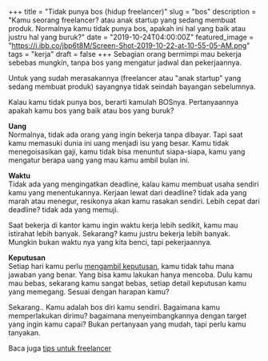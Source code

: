 +++
title = "Tidak punya bos (hidup freelancer)"
slug = "bos"
description = "Kamu seorang freelancer? atau anak startup yang sedang membuat produk. Normalnya kamu tidak punya  bos, apakah ini hal yang baik atau justru hal yang buruk?"
date = "2019-10-24T04:00:00Z"
featured_image = "https://i.ibb.co/jbp6t8M/Screen-Shot-2019-10-22-at-10-55-05-AM.png"
tags = "kerja"
draft = false
+++ 
Sebagian orang bermimpi mau bekerja sebebas mungkin, tanpa bos yang mengatur jadwal dan pekerjaannya.

Untuk yang sudah merasakannya (freelancer atau "anak startup" yang sedang membuat produk) sayangnya tidak seindah bayangan sebelumnya.

Kalau kamu tidak punya bos, berarti kamulah BOSnya. Pertanyaannya apakah kamu bos yang baik atau bos yang buruk?

**Uang**  
Normalnya, tidak ada orang yang ingin bekerja tanpa dibayar. Tapi saat kamu memasuki dunia ini uang menjadi isu yang besar. Kamu tidak menegoisasikan gaji, kamu tidak bisa menuntut siapa-siapa, kamu yang mengatur berapa uang yang mau kamu ambil bulan ini.

**Waktu**  
Tidak ada yang mengingatkan deadline, kalau kamu membuat usaha sendiri kamu yang menentukannya. Kerjaan lewat dari deadline? tidak ada yang marah atau menegur, resikonya akan kamu rasakan sendiri. Lebih cepat dari deadline? tidak ada yang memuji.

Saat bekerja di kantor kamu ingin waktu kerja lebih sedikit, kamu mau istirahat lebih banyak. Sekarang? kamu justru bekerja lebih banyak. Mungkin bukan waktu nya yang kita benci, tapi pekerjaannya.

**Keputusan**  
Setiap hari kamu perlu [mengambil keputusan](https://hilman.space/bias/), kamu tidak tahu mana jawaban yang benar. Yang bisa kamu lakukan hanya mencoba. Dulu kamu mau bebas, sekarang kamu sangat bebas, setiap detail keputusan kamu yang memegang. Sesuai dengan harapan kamu?

Sekarang.. Kamu adalah bos diri kamu sendiri. Bagaimana kamu memperlakukan dirimu? bagaimana menyeimbangkannya dengan target yang ingin kamu capai? Bukan pertanyaan yang mudah, tapi perlu kamu tanyakan.

Baca juga [tips untuk freelancer](https://hilman.space/freelancer/)